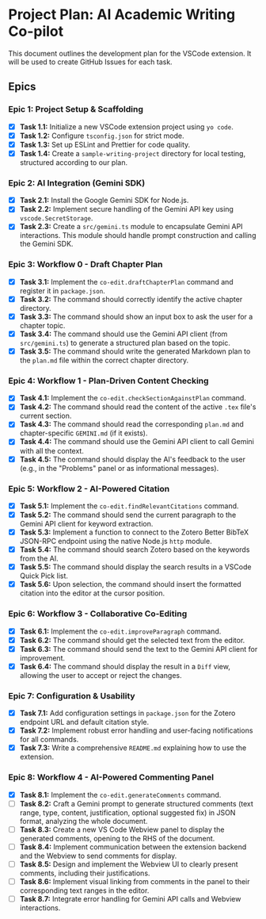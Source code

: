 # Project Plan: AI Academic Writing Co-pilot

This document outlines the development plan for the VSCode extension. It will be used to create GitHub Issues for each task.

## Epics

### Epic 1: Project Setup & Scaffolding
- [x] **Task 1.1:** Initialize a new VSCode extension project using `yo code`.
- [x] **Task 1.2:** Configure `tsconfig.json` for strict mode.
- [x] **Task 1.3:** Set up ESLint and Prettier for code quality.
- [x] **Task 1.4:** Create a `sample-writing-project` directory for local testing, structured according to our plan.

### Epic 2: AI Integration (Gemini SDK)
- [x] **Task 2.1:** Install the Google Gemini SDK for Node.js.
- [x] **Task 2.2:** Implement secure handling of the Gemini API key using `vscode.SecretStorage`.
- [x] **Task 2.3:** Create a `src/gemini.ts` module to encapsulate Gemini API interactions. This module should handle prompt construction and calling the Gemini SDK.

### Epic 3: Workflow 0 - Draft Chapter Plan
- [x] **Task 3.1:** Implement the `co-edit.draftChapterPlan` command and register it in `package.json`.
- [x] **Task 3.2:** The command should correctly identify the active chapter directory.
- [x] **Task 3.3:** The command should show an input box to ask the user for a chapter topic.
- [x] **Task 3.4:** The command should use the Gemini API client (from `src/gemini.ts`) to generate a structured plan based on the topic.
- [x] **Task 3.5:** The command should write the generated Markdown plan to the `plan.md` file within the correct chapter directory.

### Epic 4: Workflow 1 - Plan-Driven Content Checking
- [x] **Task 4.1:** Implement the `co-edit.checkSectionAgainstPlan` command.
- [x] **Task 4.2:** The command should read the content of the active `.tex` file's current section.
- [x] **Task 4.3:** The command should read the corresponding `plan.md` and chapter-specific `GEMINI.md` (if it exists).
- [x] **Task 4.4:** The command should use the Gemini API client to call Gemini with all the context.
- [x] **Task 4.5:** The command should display the AI's feedback to the user (e.g., in the "Problems" panel or as informational messages).

### Epic 5: Workflow 2 - AI-Powered Citation
- [x] **Task 5.1:** Implement the `co-edit.findRelevantCitations` command.
- [x] **Task 5.2:** The command should send the current paragraph to the Gemini API client for keyword extraction.
- [x] **Task 5.3:** Implement a function to connect to the Zotero Better BibTeX JSON-RPC endpoint using the native Node.js `http` module.
- [x] **Task 5.4:** The command should search Zotero based on the keywords from the AI.
- [x] **Task 5.5:** The command should display the search results in a VSCode Quick Pick list.
- [x] **Task 5.6:** Upon selection, the command should insert the formatted citation into the editor at the cursor position.

### Epic 6: Workflow 3 - Collaborative Co-Editing
- [x] **Task 6.1:** Implement the `co-edit.improveParagraph` command.
- [x] **Task 6.2:** The command should get the selected text from the editor.
- [x] **Task 6.3:** The command should send the text to the Gemini API client for improvement.
- [x] **Task 6.4:** The command should display the result in a `Diff` view, allowing the user to accept or reject the changes.

### Epic 7: Configuration & Usability
- [x] **Task 7.1:** Add configuration settings in `package.json` for the Zotero endpoint URL and default citation style.
- [x] **Task 7.2:** Implement robust error handling and user-facing notifications for all commands.
- [x] **Task 7.3:** Write a comprehensive `README.md` explaining how to use the extension.

### Epic 8: Workflow 4 - AI-Powered Commenting Panel
- [x] **Task 8.1:** Implement the `co-edit.generateComments` command.
- [ ] **Task 8.2:** Craft a Gemini prompt to generate structured comments (text range, type, content, justification, optional suggested fix) in JSON format, analyzing the whole document.
- [ ] **Task 8.3:** Create a new VS Code Webview panel to display the generated comments, opening to the RHS of the document.
- [ ] **Task 8.4:** Implement communication between the extension backend and the Webview to send comments for display.
- [ ] **Task 8.5:** Design and implement the Webview UI to clearly present comments, including their justifications.
- [ ] **Task 8.6:** Implement visual linking from comments in the panel to their corresponding text ranges in the editor.
- [ ] **Task 8.7:** Integrate error handling for Gemini API calls and Webview interactions.